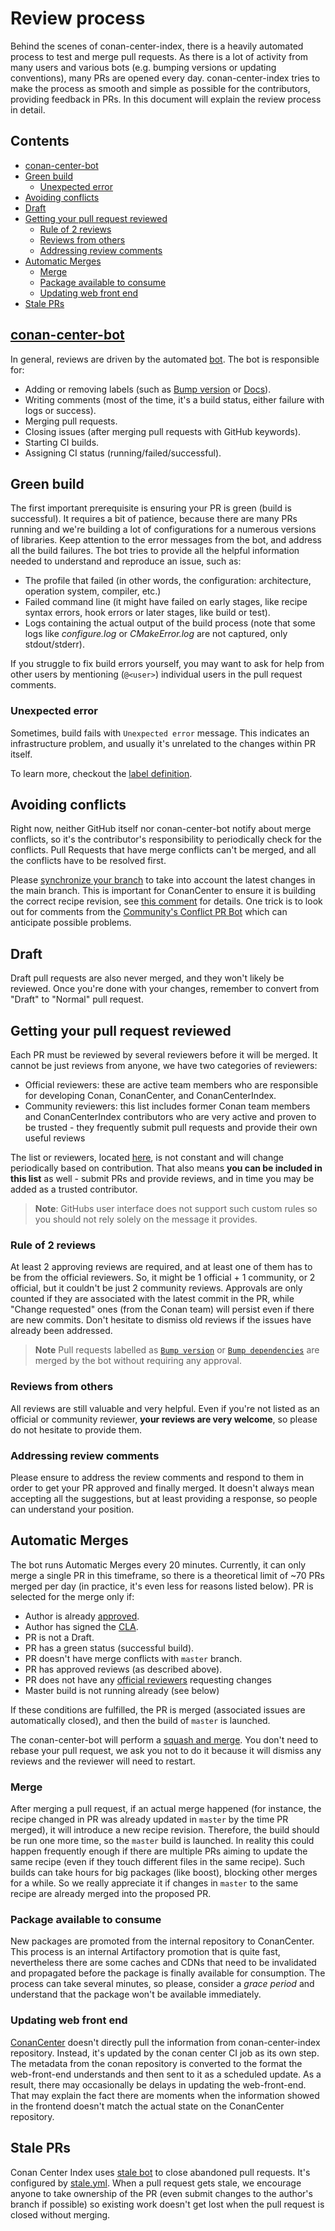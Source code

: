# Review process

Behind the scenes of conan-center-index, there is a heavily automated process to test and merge pull requests.
As there is a lot of activity from many users and various bots (e.g. bumping versions or updating conventions), many PRs are opened every day.
conan-center-index tries to make the process as smooth and simple as possible for the contributors, providing feedback in PRs. In this document will explain the review process in detail.

<!-- toc -->
## Contents

  * [conan-center-bot](#conan-center-bot)
  * [Green build](#green-build)
    * [Unexpected error](#unexpected-error)
  * [Avoiding conflicts](#avoiding-conflicts)
  * [Draft](#draft)
  * [Getting your pull request reviewed](#getting-your-pull-request-reviewed)
    * [Rule of 2 reviews](#rule-of-2-reviews)
    * [Reviews from others](#reviews-from-others)
    * [Addressing review comments](#addressing-review-comments)
  * [Automatic Merges](#automatic-merges)
    * [Merge](#merge)
    * [Package available to consume](#package-available-to-consume)
    * [Updating web front end](#updating-web-front-end)
  * [Stale PRs](#stale-prs)<!-- endToc -->

## [conan-center-bot](https://github.com/conan-center-bot)

In general, reviews are driven by the automated [bot](https://github.com/conan-center-bot). The bot is responsible for:

- Adding or removing labels (such as [Bump version](https://github.com/conan-io/conan-center-index/pulls?q=is%3Apr+is%3Aopen+label%3A%22Bump+version%22) or [Docs](https://github.com/conan-io/conan-center-index/pulls?q=is%3Apr+is%3Aopen+label%3ADocs)).
- Writing comments (most of the time, it's a build status, either failure with logs or success).
- Merging pull requests.
- Closing issues (after merging pull requests with GitHub keywords).
- Starting CI builds.
- Assigning CI status (running/failed/successful).

## Green build

The first important prerequisite is ensuring your PR is green (build is successful).
It requires a bit of patience, because there are many PRs running and we're building a lot of configurations for a numerous versions of libraries.
Keep attention to the error messages from the bot, and address all the build failures.
The bot tries to provide all the helpful information needed to understand and reproduce an issue, such as:

- The profile that failed (in other words, the configuration: architecture, operation system, compiler, etc.)
- Failed command line (it might have failed on early stages, like recipe syntax errors, hook errors or later stages, like build or test).
- Logs containing the actual output of the build process (note that some logs like *configure.log* or *CMakeError.log* are not captured, only stdout/stderr).

If you struggle to fix build errors yourself, you may want to ask for help from other users by mentioning (`@<user>`) individual users in the pull request comments.

### Unexpected error

Sometimes, build fails with `Unexpected error` message. This indicates an infrastructure problem, and usually it's unrelated to the changes within PR itself.

To learn more, checkout the [label definition](labels.md#unexpected-error).

## Avoiding conflicts

Right now, neither GitHub itself nor conan-center-bot notify about merge conflicts, so it's the contributor's responsibility to periodically check for the conflicts. Pull Requests that have merge conflicts can't be merged, and all the conflicts have to be resolved first.

Please [synchronize your branch](https://docs.github.com/en/pull-requests/collaborating-with-pull-requests/working-with-forks/syncing-a-fork) to take into account the latest changes in the main branch. This is important for ConanCenter to ensure it is building the correct recipe revision, see [this comment](https://github.com/conan-io/conan-center-index/pull/8797#discussion_r781993233) for details. One trick is to look out for comments from the [Community's Conflict PR Bot](https://github.com/prince-chrismc/conan-center-index/blob/patch-41/docs/community_resources.md#bots) which can anticipate possible problems.

## Draft

Draft pull requests are also never merged, and they won't likely be reviewed.
Once you're done with your changes, remember to convert from "Draft" to "Normal" pull request.

## Getting your pull request reviewed

Each PR must be reviewed by several reviewers before it will be merged. It cannot be just reviews from anyone, we have two categories of reviewers:

- Official reviewers: these are active team members who are responsible for developing Conan, ConanCenter, and ConanCenterIndex.
- Community reviewers: this list includes former Conan team members and ConanCenterIndex contributors who are very active and proven to be trusted - they frequently submit pull requests and provide their own useful reviews

The list or reviewers, located [here](../.c3i/reviewers.yml),
is not constant and will change periodically based on contribution.
That also means **you can be included in this list** as well - submit PRs and provide reviews, and in time you may be added as a trusted contributor.

> **Note**: GitHubs user interface does not support such custom rules so you should not rely solely on the message it provides.

### Rule of 2 reviews

At least 2 approving reviews are required, and at least one of them has to be from the official reviewers.
So, it might be 1 official + 1 community, or 2 official, but it couldn't be just 2 community reviews.
Approvals are only counted if they are associated with the latest commit in the PR, while "Change requested" ones (from the Conan team) will persist even if there are new commits. Don't hesitate to dismiss old reviews if the issues have already been addressed.

> **Note** Pull requests labelled as [`Bump version`](https://github.com/conan-io/conan-center-index/pulls?q=is%3Aopen+is%3Apr+label%3A%22Bump+version%22)
> or [`Bump dependencies`](https://github.com/conan-io/conan-center-index/pulls?q=is%3Aopen+is%3Apr+label%3A%22Bump+dependencies%22+) are merged by
> the bot without requiring any approval.

### Reviews from others

All reviews are still valuable and very helpful. Even if you're not listed as an official or community reviewer, **your reviews are very welcome**, so please do not hesitate to provide them.

### Addressing review comments

Please ensure to address the review comments and respond to them in order to get your PR approved and finally merged.
It doesn't always mean accepting all the suggestions, but at least providing a response, so people can understand your position.

## Automatic Merges

The bot runs Automatic Merges every 20 minutes. Currently, it can only merge a single PR in this timeframe, so there is a theoretical limit of ~70 PRs merged per day (in practice, it's even less for reasons listed below).
PR is selected for the merge only if:

- Author is already [approved](https://github.com/conan-io/conan-center-index/issues/4).
- Author has signed the [CLA](CONTRIBUTOR_LICENSE_AGREEMENT.md).
- PR is not a Draft.
- PR has a green status (successful build).
- PR doesn't have merge conflicts with `master` branch.
- PR has approved reviews (as described above).
- PR does not have any [official reviewers](#official-reviewers) requesting changes
- Master build is not running already (see below)

If these conditions are fulfilled, the PR is merged (associated issues are automatically closed), and then the build of `master` is launched.

The conan-center-bot will perform a [squash and merge](https://docs.github.com/en/pull-requests/collaborating-with-pull-requests/incorporating-changes-from-a-pull-request/about-pull-request-merges#squash-and-merge-your-pull-request-commits). You don't need to rebase
your pull request, we ask you not to do it because it will dismiss any reviews and the reviewer will need to restart.

### Merge

After merging a pull request, if an actual merge happened (for instance, the recipe changed in PR was already updated in `master` by the time PR merged),
it will introduce a new recipe revision. Therefore, the build should be run one more time, so the `master` build is launched.
In reality this could happen frequently enough if there are multiple PRs aiming to update the same recipe (even if they touch different files in the same recipe).
Such builds can take hours for big packages (like boost), blocking other merges for a while.
So we really appreciate it if changes in `master` to the same recipe are already merged into the proposed PR.

### Package available to consume

New packages are promoted from the internal repository to ConanCenter. This process is an internal Artifactory promotion that is quite
fast, nevertheless there are some caches and CDNs that need to be invalidated and propagated before the package is finally available for consumption.
The process can take several minutes, so please, consider a *grace period* and understand that the package won't be available immediately.

### Updating web front end

[ConanCenter](https://conan.io/center/) doesn't directly pull the information from conan-center-index
repository.  Instead, it's updated by the conan center CI job as its own step. The metadata from the conan repository is
converted to the format the web-front-end understands and then sent to it as a scheduled update. As a result, there may occasionally be delays in updating the web-front-end.
That may explain the fact there are moments when the information showed in the frontend doesn't match the actual state on the ConanCenter repository.

## Stale PRs

Conan Center Index uses [stale bot](https://github.com/probot/stale) to close abandoned pull requests. It's configured by [stale.yml](../.github/stale.yml). When a pull request gets stale, we encourage anyone to take ownership of the PR (even submit changes to the author's branch if possible) so existing work doesn't get lost when the pull request is closed without merging.
